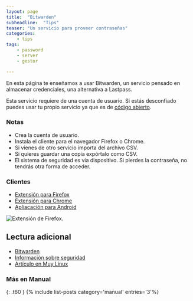 ```yaml
---
layout: page
title:  "Bitwarden"
subheadline:  "Tips"
teaser: "Un servicio para proveer contraseñas"
categories:
    - tips
tags:
    - password
    - server
    - gestor

---
```

En esta página te enseñamos a usar Bitwarden, un servicio pensado en almacenar credenciales, una alternativa a Lastpass.

Esta servicio requiere de una cuenta de usuario. Si estás desconfiado puedes usar tu propio servicio ya que es de [código abierto](https://github.com/bitwarden).

### Notas
* Crea la cuenta de usuario.
* Instala el cliente para el navegador Firefox o Chrome.
* Si vienes de otro servicio importa del archivo CSV.
* Si quieres guardar una copia expórtalo como CSV.
* El sistema de seguridad es via dispositivo. Si pierdes la contraseña, no tendrás otra forma de acceder.

### Clientes

  - [Extensión para Firefox](https://addons.mozilla.org/es/firefox/addon/bitwarden-password-manager/)
  - [Extensión para Chrome](https://chrome.google.com/webstore/detail/bitwarden-free-password-m/nngceckbapebfimnlniiiahkandclblb)
  - [Apliacación para Android](https://play.google.com/store/apps/details?id=com.x8bit.bitwarden)


<div class="row">
    <div class="medium-12 columns t30">
    <img src="{{ site.urlimg }}bitwarden.png" alt="Extensión de Firefox.">
    </div><!-- /.medium-4.columns -->
</div>

## Lectura adicional

* [Bitwarden](https://bitwarden.com/)
* [Información sobre seguridad](https://help.bitwarden.com/article/what-encryption-is-used/)
* [Artículo en Muy Linux](https://www.muylinux.com/2017/02/02/bitwarden-clon-open-source-lastpass/)

### Más en Manual
{: .t60 }
{% include list-posts category='manual' entries='3'%}
